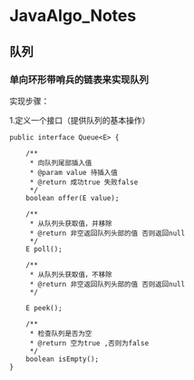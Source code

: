 # JavaAlgo_Notes

## 队列

### 单向环形带哨兵的链表来实现队列

实现步骤：

1.定义一个接口（提供队列的基本操作）

```
public interface Queue<E> {

    /**
     * 向队列尾部插入值
     * @param value 待插入值
     * @return 成功true 失败false
     */
    boolean offer(E value);

    /**
     * 从队列头获取值，并移除
     * @return 非空返回队列头部的值 否则返回null
     */
    E poll();

    /**
     * 从队列头获取值，不移除
     * @return 非空返回队列头部的值 否则返回null
     */

    E peek();

    /**
     * 检查队列是否为空
     * @return 空为true ,否则为false
     */
    boolean isEmpty();
}

```






